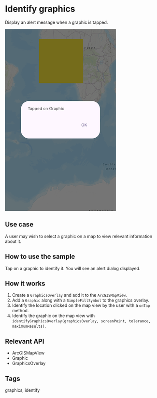 # Identify graphics

Display an alert message when a graphic is tapped.

![Image of identify graphics](identify_graphics.png)

## Use case

A user may wish to select a graphic on a map to view relevant information about it.

## How to use the sample

Tap on a graphic to identify it. You will see an alert dialog displayed.

## How it works

1. Create a `GraphicsOverlay` and add it to the `ArcGISMapView`.
2. Add a `Graphic` along with a `SimpleFillSymbol` to the graphics overlay.
3. Identify the location clicked on the map view by the user with a `onTap` method.
4. Identify the graphic on the map view with `identifyGraphicsOverlay(graphicsOverlay, screenPoint, tolerance, maximumResults)`.

## Relevant API

* ArcGISMapView
* Graphic
* GraphicsOverlay

## Tags

graphics, identify
